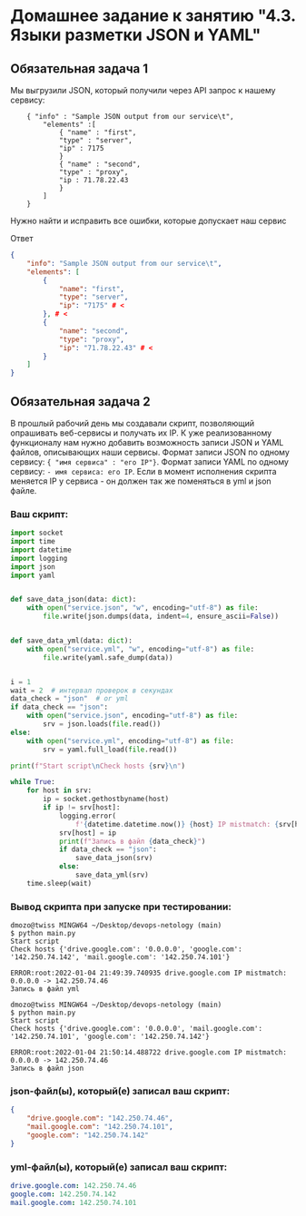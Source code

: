 # Домашнее задание к занятию "4.3. Языки разметки JSON и YAML"


## Обязательная задача 1
Мы выгрузили JSON, который получили через API запрос к нашему сервису:
```
    { "info" : "Sample JSON output from our service\t",
        "elements" :[
            { "name" : "first",
            "type" : "server",
            "ip" : 7175 
            }
            { "name" : "second",
            "type" : "proxy",
            "ip : 71.78.22.43
            }
        ]
    }
```
  Нужно найти и исправить все ошибки, которые допускает наш сервис

Ответ
```json
{
    "info": "Sample JSON output from our service\t",
    "elements": [
        {
            "name": "first",
            "type": "server",
            "ip": "7175" # <
        }, # <
        {
            "name": "second",
            "type": "proxy",
            "ip": "71.78.22.43" # <
        }
    ]
}
```
## Обязательная задача 2
В прошлый рабочий день мы создавали скрипт, позволяющий опрашивать веб-сервисы и получать их IP. К уже реализованному функционалу нам нужно добавить возможность записи JSON и YAML файлов, описывающих наши сервисы. Формат записи JSON по одному сервису: `{ "имя сервиса" : "его IP"}`. Формат записи YAML по одному сервису: `- имя сервиса: его IP`. Если в момент исполнения скрипта меняется IP у сервиса - он должен так же поменяться в yml и json файле.

### Ваш скрипт:
```python
import socket
import time
import datetime
import logging
import json
import yaml


def save_data_json(data: dict):
    with open("service.json", "w", encoding="utf-8") as file:
        file.write(json.dumps(data, indent=4, ensure_ascii=False))


def save_data_yml(data: dict):
    with open("service.yml", "w", encoding="utf-8") as file:
        file.write(yaml.safe_dump(data))


i = 1
wait = 2  # интервал проверок в секундах
data_check = "json"  # or yml
if data_check == "json":
    with open("service.json", encoding="utf-8") as file:
        srv = json.loads(file.read())
else:
    with open("service.yml", encoding="utf-8") as file:
        srv = yaml.full_load(file.read())

print(f"Start script\nCheck hosts {srv}\n")

while True:
    for host in srv:
        ip = socket.gethostbyname(host)
        if ip != srv[host]:
            logging.error(
                f'{datetime.datetime.now()} {host} IP mistmatch: {srv[host]} -> {ip}')
            srv[host] = ip
            print(f"Запись в файл {data_check}")
            if data_check == "json":
                save_data_json(srv)
            else:
                save_data_yml(srv)
    time.sleep(wait)

```

### Вывод скрипта при запуске при тестировании:
```
dmozo@twiss MINGW64 ~/Desktop/devops-netology (main)
$ python main.py 
Start script
Check hosts {'drive.google.com': '0.0.0.0', 'google.com': '142.250.74.142', 'mail.google.com': '142.250.74.101'}

ERROR:root:2022-01-04 21:49:39.740935 drive.google.com IP mistmatch: 0.0.0.0 -> 142.250.74.46
Запись в файл yml

dmozo@twiss MINGW64 ~/Desktop/devops-netology (main)
$ python main.py 
Start script
Check hosts {'drive.google.com': '0.0.0.0', 'mail.google.com': '142.250.74.101', 'google.com': '142.250.74.142'}

ERROR:root:2022-01-04 21:50:14.488722 drive.google.com IP mistmatch: 0.0.0.0 -> 142.250.74.46
Запись в файл json
```

### json-файл(ы), который(е) записал ваш скрипт:
```json
{
    "drive.google.com": "142.250.74.46",
    "mail.google.com": "142.250.74.101",
    "google.com": "142.250.74.142"
}
```

### yml-файл(ы), который(е) записал ваш скрипт:
```yaml
drive.google.com: 142.250.74.46
google.com: 142.250.74.142
mail.google.com: 142.250.74.101
```
